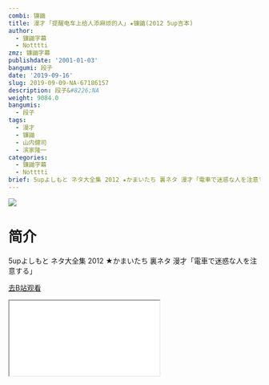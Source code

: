 ```yaml
---
combi: 镰鼬
title: 漫才 ｢提醒电车上给人添麻烦的人｣ ★镰鼬(2012 5up吉本)
author:
  - 镰鼬字幕
  - Notttti
zmz: 镰鼬字幕
publishdate: '2001-01-03'
bangumi: 段子
date: '2019-09-16'
slug: 2019-09-09-NA-67186157
description: 段子&#8226;NA
weight: 9084.0
bangumis:
  - 段子
tags:
  - 漫才
  - 镰鼬
  - 山内健司
  - 滨家隆一
categories:
  - 镰鼬字幕
  - Notttti
brief: 5upよしもと ネタ大全集 2012 ★かまいたち 裏ネタ 漫才「電車で迷惑な人を注意する」
---
```

![](https://raw.githubusercontent.com/tcgriffith/owaraisite/master/static/tmpimg/bdabdbf0be316f68a74c920ce2f41ccb9c6eb29d.jpg.480.jpg)
# 简介  
5upよしもと ネタ大全集 2012
★かまいたち 裏ネタ 漫才「電車で迷惑な人を注意する」  

[去B站观看](https://www.bilibili.com/video/av67186157/)
<div class ="resp-container"><iframe class="testiframe" src="//player.bilibili.com/player.html?aid=67186157"", scrolling="no", allowfullscreen="true" > </iframe></div> 
